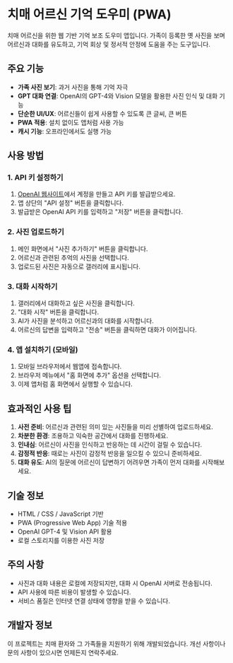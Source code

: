 # 치매 어르신 기억 도우미 (PWA)

치매 어르신을 위한 웹 기반 기억 보조 도우미 앱입니다. 가족이 등록한 옛 사진을 보며 어르신과 대화를 유도하고, 기억 회상 및 정서적 안정에 도움을 주는 도구입니다.

## 주요 기능

- **가족 사진 보기**: 과거 사진을 통해 기억 자극
- **GPT 대화 연결**: OpenAI의 GPT-4와 Vision 모델을 활용한 사진 인식 및 대화 기능
- **단순한 UI/UX**: 어르신들이 쉽게 사용할 수 있도록 큰 글씨, 큰 버튼
- **PWA 적용**: 설치 없이도 앱처럼 사용 가능
- **캐시 기능**: 오프라인에서도 실행 가능

## 사용 방법

### 1. API 키 설정하기

1. [OpenAI 웹사이트](https://platform.openai.com)에서 계정을 만들고 API 키를 발급받으세요.
2. 앱 상단의 "API 설정" 버튼을 클릭합니다.
3. 발급받은 OpenAI API 키를 입력하고 "저장" 버튼을 클릭합니다.

### 2. 사진 업로드하기

1. 메인 화면에서 "사진 추가하기" 버튼을 클릭합니다.
2. 어르신과 관련된 추억의 사진을 선택합니다.
3. 업로드된 사진은 자동으로 갤러리에 표시됩니다.

### 3. 대화 시작하기

1. 갤러리에서 대화하고 싶은 사진을 클릭합니다.
2. "대화 시작" 버튼을 클릭합니다.
3. AI가 사진을 분석하고 어르신과의 대화를 시작합니다.
4. 어르신의 답변을 입력하고 "전송" 버튼을 클릭하면 대화가 이어집니다.

### 4. 앱 설치하기 (모바일)

1. 모바일 브라우저에서 웹앱에 접속합니다.
2. 브라우저 메뉴에서 "홈 화면에 추가" 옵션을 선택합니다.
3. 이제 앱처럼 홈 화면에서 실행할 수 있습니다.

## 효과적인 사용 팁

1. **사전 준비**: 어르신과 관련된 의미 있는 사진들을 미리 선별하여 업로드하세요.
2. **차분한 환경**: 조용하고 익숙한 공간에서 대화를 진행하세요.
3. **인내심**: 어르신이 사진을 인식하고 반응하는 데 시간이 걸릴 수 있습니다.
4. **감정적 반응**: 때로는 사진이 감정적 반응을 일으킬 수 있으니 준비하세요.
5. **대화 유도**: AI의 질문에 어르신이 답변하기 어려우면 가족이 먼저 대화를 시작해보세요.

## 기술 정보

- HTML / CSS / JavaScript 기반
- PWA (Progressive Web App) 기술 적용
- OpenAI GPT-4 및 Vision API 활용
- 로컬 스토리지를 이용한 사진 저장

## 주의 사항

- 사진과 대화 내용은 로컬에 저장되지만, 대화 시 OpenAI 서버로 전송됩니다.
- API 사용에 따른 비용이 발생할 수 있습니다.
- 서비스 품질은 인터넷 연결 상태에 영향을 받을 수 있습니다.

## 개발자 정보

이 프로젝트는 치매 환자와 그 가족들을 지원하기 위해 개발되었습니다. 
개선 사항이나 문의 사항이 있으시면 언제든지 연락주세요. 